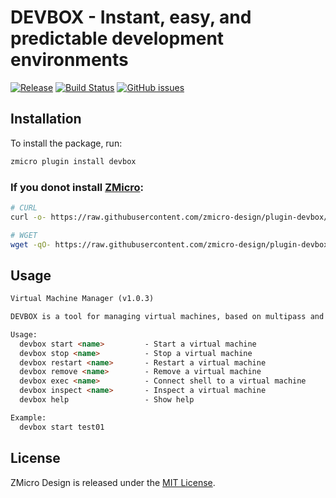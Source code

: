 # DEVBOX - Instant, easy, and predictable development environments

[![Release](https://img.shields.io/github/tag/zmicro-design/plugin-devbox.svg?label=Release)](https://github.com/zmicro-design/plugin-devbox/tags)
[![Build Status](https://github.com/zmicro-design/plugin-devbox/actions/workflows/test.yml/badge.svg?branch=master)](https://github.com/zmicro-design/plugin-devbox/actions/workflows/test.yml)
[![GitHub issues](https://img.shields.io/github/issues/zmicro-design/plugin-devbox.svg)](https://github.com/zmicro-design/plugin-devbox/issues)

## Installation

To install the package, run:

```bash
zmicro plugin install devbox
```

### If you donot install [ZMicro](https://github.com/zcorky/zmicro):

```bash
# CURL
curl -o- https://raw.githubusercontent.com/zmicro-design/plugin-devbox/master/install | bash

# WGET
wget -qO- https://raw.githubusercontent.com/zmicro-design/plugin-devbox/master/install | bash
```

## Usage

```markdown
Virtual Machine Manager (v1.0.3)

DEVBOX is a tool for managing virtual machines, based on multipass and lima.

Usage:
  devbox start <name>         - Start a virtual machine
  devbox stop <name>          - Stop a virtual machine
  devbox restart <name>       - Restart a virtual machine
  devbox remove <name>        - Remove a virtual machine
  devbox exec <name>          - Connect shell to a virtual machine
  devbox inspect <name>       - Inspect a virtual machine
  devbox help                 - Show help

Example:
  devbox start test01
```

## License

ZMicro Design is released under the [MIT License](./LICENSE).
